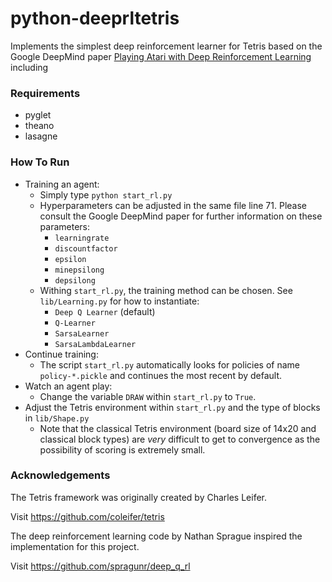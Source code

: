# python-deeprltetris

Implements the simplest deep reinforcement learner for Tetris based on the
Google DeepMind paper [Playing Atari with Deep Reinforcement Learning](http://arxiv.org/pdf/1312.5602v1.pdf)
including

### Requirements
 - pyglet
 - theano
 - lasagne

### How To Run
 - Training an agent:
    - Simply type `python start_rl.py`
    - Hyperparameters can be adjusted in the same file line 71. Please consult the Google DeepMind paper for further information on these parameters:
       - `learningrate`
       - `discountfactor`
       - `epsilon`
       - `minepsilong`
       - `depsilong`
    - Withing `start_rl.py`, the training method can be chosen. See `lib/Learning.py` for how to instantiate:
       - `Deep Q Learner` (default)
       - `Q-Learner`
       - `SarsaLearner`
       - `SarsaLambdaLearner`
 - Continue training:
    - The script `start_rl.py` automatically looks for policies of name `policy-*.pickle` and continues the most recent by default.
 - Watch an agent play:
    - Change the variable `DRAW` within `start_rl.py` to `True`.
 - Adjust the Tetris environment within `start_rl.py` and the type of blocks in `lib/Shape.py`
    - Note that the classical Tetris environment (board size of 14x20 and classical block types)
    are *very* difficult to get to convergence as the possibility of scoring is extremely small.


### Acknowledgements
The Tetris framework was originally created by Charles Leifer.

Visit https://github.com/coleifer/tetris


The deep reinforcement learning code by Nathan Sprague inspired the implementation for this project.

Visit https://github.com/spragunr/deep_q_rl
